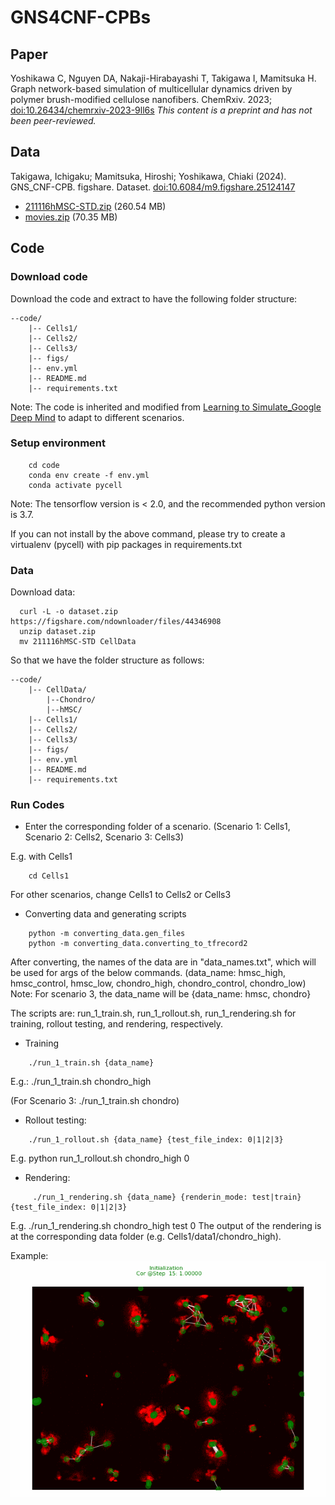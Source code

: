 # GNS4CNF-CPBs

## Paper

Yoshikawa C, Nguyen DA, Nakaji-Hirabayashi T, Takigawa I, Mamitsuka H. Graph network-based simulation of multicellular dynamics driven by polymer brush-modified cellulose nanofibers. ChemRxiv. 2023; [doi:10.26434/chemrxiv-2023-9ll6s](https://doi.org/10.26434/chemrxiv-2023-9ll6s)  *This content is a preprint and has not been peer-reviewed.*

## Data

Takigawa, Ichigaku; Mamitsuka, Hiroshi; Yoshikawa, Chiaki (2024). GNS\_CNF-CPB. figshare. Dataset. [doi:10.6084/m9.figshare.25124147](https://doi.org/10.6084/m9.figshare.25124147)

- [211116hMSC-STD.zip](https://figshare.com/ndownloader/files/44346908) (260.54 MB)
- [movies.zip](https://figshare.com/ndownloader/files/44359604) (70.35 MB)

## Code

### Download code

Download the code and extract to have the following folder structure:

```
--code/
    |-- Cells1/
    |-- Cells2/
    |-- Cells3/
    |-- figs/
    |-- env.yml
    |-- README.md
    |-- requirements.txt
```
Note: The code is inherited and modified from [Learning to Simulate_Google Deep Mind](https://github.com/google-deepmind/deepmind-research/tree/master/learning_to_simulate) to 
adapt to different scenarios. 


### Setup environment


```shell
    cd code
    conda env create -f env.yml
    conda activate pycell
```

Note: The tensorflow version is < 2.0, and the recommended python version is 3.7.

If you can not install by the above command, please try to create a virtualenv (pycell) with pip packages in requirements.txt
### Data


Download data:
```shell
  curl -L -o dataset.zip https://figshare.com/ndownloader/files/44346908
  unzip dataset.zip
  mv 211116hMSC-STD CellData
```
So that we have the folder structure as follows:

```
--code/
    |-- CellData/
        |--Chondro/
        |--hMSC/
    |-- Cells1/
    |-- Cells2/
    |-- Cells3/
    |-- figs/
    |-- env.yml
    |-- README.md
    |-- requirements.txt
```

### Run Codes 

- Enter the corresponding folder of a scenario. 
(Scenario 1: Cells1, Scenario 2: Cells2, Scenario 3: Cells3)

E.g. with Cells1
```shell
    cd Cells1
```
For other scenarios, change Cells1 to Cells2 or Cells3

- Converting data and generating scripts
```shell
	python -m converting_data.gen_files
	python -m converting_data.converting_to_tfrecord2
```

After converting, the names of the data are in "data_names.txt", which will be used for args of the below commands.
(data_name: hmsc_high, hmsc_control, hmsc_low, chondro_high, chondro_control, chondro_low)
Note: For scenario 3, the data_name will be {data_name: hmsc, chondro}

The scripts are: run_1_train.sh, run_1_rollout.sh, run_1_rendering.sh for training, rollout testing, and rendering, respectively.

- Training

```shell
    ./run_1_train.sh {data_name}

```
E.g.:  ./run_1_train.sh chondro_high

(For Scenario 3: ./run_1_train.sh chondro)

- Rollout testing:
```shell
    ./run_1_rollout.sh {data_name} {test_file_index: 0|1|2|3}

```
E.g. python run_1_rollout.sh chondro_high 0 
- Rendering:
```shell
     ./run_1_rendering.sh {data_name} {renderin_mode: test|train} {test_file_index: 0|1|2|3} 
```
E.g. ./run_1_rendering.sh chondro_high test 0
The output of the rendering is at the corresponding data folder (e.g. Cells1/data1/chondro_high).

Example: 
![Example CH_0](code/figs/CH_0.gif)

